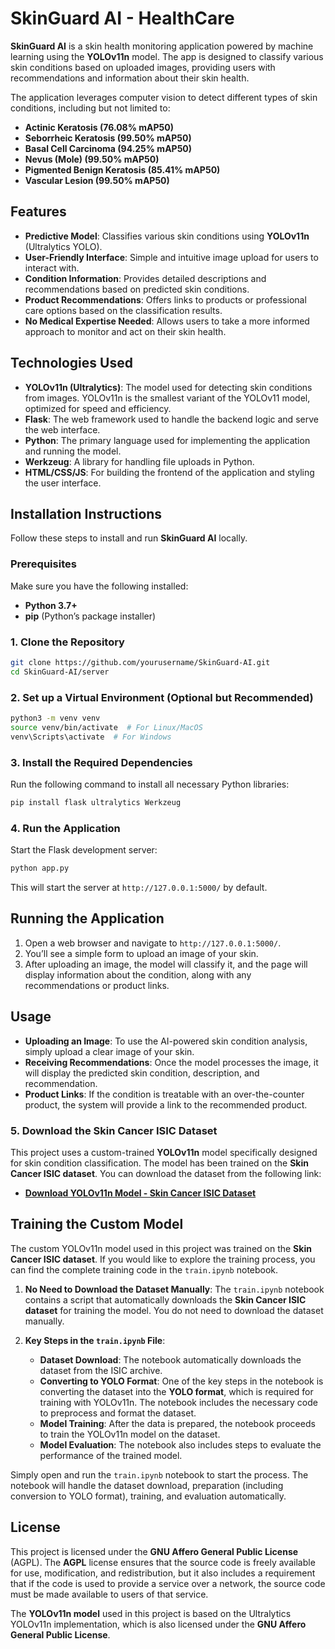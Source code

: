 # SkinGuard AI - HealthCare

**SkinGuard AI** is a skin health monitoring application powered by machine learning using the **YOLOv11n** model. The app is designed to classify various skin conditions based on uploaded images, providing users with recommendations and information about their skin health.

The application leverages computer vision to detect different types of skin conditions, including but not limited to:

- **Actinic Keratosis (76.08% mAP50)**
- **Seborrheic Keratosis (99.50% mAP50)**
- **Basal Cell Carcinoma (94.25% mAP50)**
- **Nevus (Mole) (99.50% mAP50)**
- **Pigmented Benign Keratosis (85.41% mAP50)**
- **Vascular Lesion (99.50% mAP50)**

## Features

- **Predictive Model**: Classifies various skin conditions using **YOLOv11n** (Ultralytics YOLO).
- **User-Friendly Interface**: Simple and intuitive image upload for users to interact with.
- **Condition Information**: Provides detailed descriptions and recommendations based on predicted skin conditions.
- **Product Recommendations**: Offers links to products or professional care options based on the classification results.
- **No Medical Expertise Needed**: Allows users to take a more informed approach to monitor and act on their skin health.

## Technologies Used

- **YOLOv11n (Ultralytics)**: The model used for detecting skin conditions from images. YOLOv11n is the smallest variant of the YOLOv11 model, optimized for speed and efficiency.
- **Flask**: The web framework used to handle the backend logic and serve the web interface.
- **Python**: The primary language used for implementing the application and running the model.
- **Werkzeug**: A library for handling file uploads in Python.
- **HTML/CSS/JS**: For building the frontend of the application and styling the user interface.

## Installation Instructions

Follow these steps to install and run **SkinGuard AI** locally.

### Prerequisites

Make sure you have the following installed:

- **Python 3.7+**
- **pip** (Python’s package installer)

### 1. Clone the Repository

```bash
git clone https://github.com/yourusername/SkinGuard-AI.git
cd SkinGuard-AI/server
```

### 2. Set up a Virtual Environment (Optional but Recommended)

```bash
python3 -m venv venv
source venv/bin/activate  # For Linux/MacOS
venv\Scripts\activate  # For Windows
```

### 3. Install the Required Dependencies

Run the following command to install all necessary Python libraries:

```bash
pip install flask ultralytics Werkzeug
```

### 4. Run the Application

Start the Flask development server:

```bash
python app.py
```

This will start the server at `http://127.0.0.1:5000/` by default.

## Running the Application

1. Open a web browser and navigate to `http://127.0.0.1:5000/`.
2. You’ll see a simple form to upload an image of your skin.
3. After uploading an image, the model will classify it, and the page will display information about the condition, along with any recommendations or product links.

## Usage

- **Uploading an Image**: To use the AI-powered skin condition analysis, simply upload a clear image of your skin.
- **Receiving Recommendations**: Once the model processes the image, it will display the predicted skin condition, description, and recommendation.
- **Product Links**: If the condition is treatable with an over-the-counter product, the system will provide a link to the recommended product.

### 5. Download the Skin Cancer ISIC Dataset

This project uses a custom-trained **YOLOv11n** model specifically designed for skin condition classification. The model has been trained on the **Skin Cancer ISIC dataset**. You can download the dataset from the following link:

- **[Download YOLOv11n Model - Skin Cancer ISIC Dataset](https://drive.google.com/file/d/1bsCYjbz0YrkfJm9R6dYkTIMx-tyHbr5M/view?usp=sharing)**

## Training the Custom Model

The custom YOLOv11n model used in this project was trained on the **Skin Cancer ISIC dataset**. If you would like to explore the training process, you can find the complete training code in the `train.ipynb` notebook.

1. **No Need to Download the Dataset Manually**: The `train.ipynb` notebook contains a script that automatically downloads the **Skin Cancer ISIC dataset** for training the model. You do not need to download the dataset manually.

2. **Key Steps in the `train.ipynb` File**:
   - **Dataset Download**: The notebook automatically downloads the dataset from the ISIC archive.
   - **Converting to YOLO Format**: One of the key steps in the notebook is converting the dataset into the **YOLO format**, which is required for training with YOLOv11n. The notebook includes the necessary code to preprocess and format the dataset.
   - **Model Training**: After the data is prepared, the notebook proceeds to train the YOLOv11n model on the dataset.
   - **Model Evaluation**: The notebook also includes steps to evaluate the performance of the trained model.

Simply open and run the `train.ipynb` notebook to start the process. The notebook will handle the dataset download, preparation (including conversion to YOLO format), training, and evaluation automatically.

## License

This project is licensed under the **GNU Affero General Public License** (AGPL). The **AGPL** license ensures that the source code is freely available for use, modification, and redistribution, but it also includes a requirement that if the code is used to provide a service over a network, the source code must be made available to users of that service.

The **YOLOv11n model** used in this project is based on the Ultralytics YOLOv11n implementation, which is also licensed under the **GNU Affero General Public License**.
